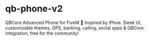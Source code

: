 # qb-phone-v2
QBCore Advanced Phone for FiveM 📱 Inspired by iPhoe. Sleek UI, customizable themes, GPS, banking, calling, social apps &amp; QBCore integration, free for the community! 
